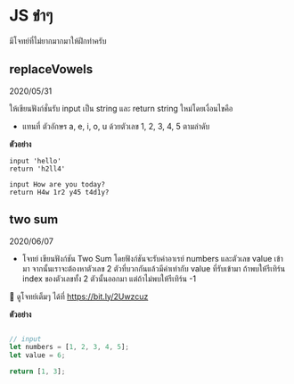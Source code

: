# JS ขำๆ

มีโจทย์ที่ไม่ยากมากมาให้ฝึกทำครับ

## replaceVowels

2020/05/31

ให้เขียนฟังก์ชั่นรับ input เป็น string และ
return string ใหม่โดยเงื่อนไขคือ

- แทนที่ ตัวอักษร a, e, i, o, u ด้วยตัวเลข 1, 2, 3, 4, 5 ตามลำดับ

__ตัวอย่าง__

```
input 'hello'
return 'h2ll4'

input How are you today?
return H4w 1r2 y45 t4d1y?
```

## two sum

2020/06/07

- โจทย์ เขียนฟังก์ชัน Two Sum โดยฟังก์ชันจะรับค่าอาเรย์ numbers และตัวเลข value เข้ามา จากนั้นเราจะต้องหาตัวเลข 2 ตัวที่บวกกันแล้วมีค่าเท่ากับ value ที่รับเข้ามา ถ้าพบให้รีเทิร์น index ของตัวเลขทั้ง 2 ตัวนั้นออกมา แต่ถ้าไม่พบให้รีเทิร์น -1


📌 ดูโจทย์เต็มๆ ได้ที่ https://bit.ly/2Uwzcuz

__ตัวอย่าง__

```ts

// input
let numbers = [1, 2, 3, 4, 5];
let value = 6;

return [1, 3];
```

